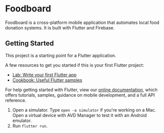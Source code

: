 
# Foodboard

Foodboard is a cross-platform mobile application that automates local food donation systems. It is built with Flutter and Firebase.

## Getting Started

This project is a starting point for a Flutter application.

A few resources to get you started if this is your first Flutter project:

- [Lab: Write your first Flutter app](https://flutter.dev/docs/get-started/codelab)
- [Cookbook: Useful Flutter samples](https://flutter.dev/docs/cookbook)

For help getting started with Flutter, view our
[online documentation](https://flutter.dev/docs), which offers tutorials,
samples, guidance on mobile development, and a full API reference.

1. Open a simulator. Type `open -a simulator` if you're working on a Mac. Open a virtual device with AVD Manager to test it with an Android emulator.
2. Run `flutter run`.



